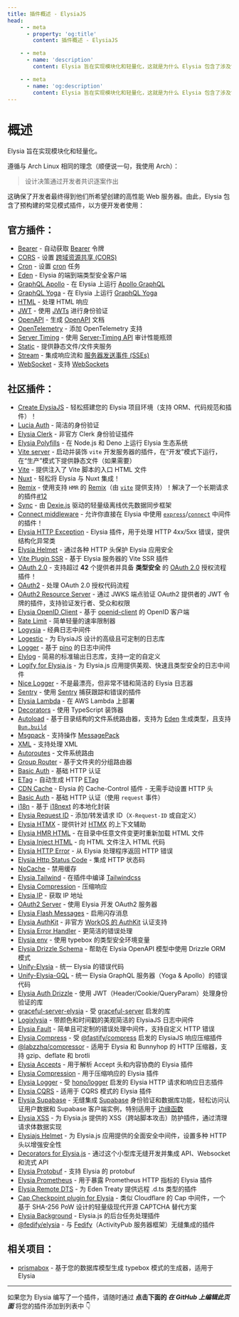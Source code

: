 ```yaml
---
title: 插件概述 - ElysiaJS
head:
    - - meta
      - property: 'og:title'
        content: 插件概述 - ElysiaJS

    - - meta
      - name: 'description'
        content: Elysia 旨在实现模块化和轻量化，这就是为什么 Elysia 包含了涉及常见模式的预构建插件，以方便开发者使用。Elysia 通过社区插件进一步增强，使其更加个性化。

    - - meta
      - name: 'og:description'
        content: Elysia 旨在实现模块化和轻量化，这就是为什么 Elysia 包含了涉及常见模式的预构建插件，以方便开发者使用。Elysia 通过社区插件进一步增强，使其更加个性化。
---
```


# 概述

Elysia 旨在实现模块化和轻量化。

遵循与 Arch Linux 相同的理念（顺便说一句，我使用 Arch）：

> 设计决策通过开发者共识逐案作出

这确保了开发者最终得到他们所希望创建的高性能 Web 服务器。由此，Elysia 包含了预构建的常见模式插件，以方便开发者使用：

## 官方插件：

-   [Bearer](/plugins/bearer) - 自动获取 [Bearer](https://swagger.io/docs/specification/authentication/bearer-authentication/) 令牌
-   [CORS](/plugins/cors) - 设置 [跨域资源共享 (CORS)](https://developer.mozilla.org/en-US/docs/Web/HTTP/CORS)
-   [Cron](/plugins/cron) - 设置 [cron](https://en.wikipedia.org/wiki/Cron) 任务
-   [Eden](/eden/overview) - Elysia 的端到端类型安全客户端
-   [GraphQL Apollo](/plugins/graphql-apollo) - 在 Elysia 上运行 [Apollo GraphQL](https://www.apollographql.com/)
-   [GraphQL Yoga](/plugins/graphql-yoga) - 在 Elysia 上运行 [GraphQL Yoga](https://github.com/dotansimha/graphql-yoga)
-   [HTML](/plugins/html) - 处理 HTML 响应
-   [JWT](/plugins/jwt) - 使用 [JWTs](https://jwt.io/) 进行身份验证
-   [OpenAPI](/plugins/openapi) - 生成 [OpenAPI](https://swagger.io/specification/) 文档
-   [OpenTelemetry](/plugins/opentelemetry) - 添加 OpenTelemetry 支持
-   [Server Timing](/plugins/server-timing) - 使用 [Server-Timing API](https://developer.mozilla.org/en-US/docs/Web/HTTP/Headers/Server-Timing) 审计性能瓶颈
-   [Static](/plugins/static) - 提供静态文件/文件夹服务
-   [Stream](/plugins/stream) - 集成响应流和 [服务器发送事件 (SSEs)](https://developer.mozilla.org/en-US/docs/Web/API/Server-sent_events)
-   [WebSocket](/patterns/websocket) - 支持 [WebSockets](https://developer.mozilla.org/en-US/docs/Web/API/WebSocket)

## 社区插件：

-   [Create ElysiaJS](https://github.com/kravetsone/create-elysiajs) - 轻松搭建您的 Elysia 项目环境（支持 ORM、代码规范和插件）！
-   [Lucia Auth](https://github.com/pilcrowOnPaper/lucia) - 简洁的身份验证
-   [Elysia Clerk](https://github.com/wobsoriano/elysia-clerk) - 非官方 Clerk 身份验证插件
-   [Elysia Polyfills](https://github.com/bogeychan/elysia-polyfills) - 在 Node.js 和 Deno 上运行 Elysia 生态系统
-   [Vite server](https://github.com/kravetsone/elysia-vite-server) - 启动并装饰 `vite` 开发服务器的插件，在“开发”模式下运行，在“生产”模式下提供静态文件（如果需要）
-   [Vite](https://github.com/timnghg/elysia-vite) - 提供注入了 Vite 脚本的入口 HTML 文件
-   [Nuxt](https://github.com/trylovetom/elysiajs-nuxt) - 轻松将 Elysia 与 Nuxt 集成！
-   [Remix](https://github.com/kravetsone/elysia-remix) - 使用支持 `HMR` 的 [Remix](https://remix.run/)（由 [`vite`](https://vitejs.dev/) 提供支持）！解决了一个长期请求的插件[#12](https://github.com/elysiajs/elysia/issues/12)
-   [Sync](https://github.com/johnny-woodtke/elysiajs-sync) - 由 [Dexie.js](https://dexie.org/) 驱动的轻量级离线优先数据同步框架
-   [Connect middleware](https://github.com/kravetsone/elysia-connect-middleware) - 允许你直接在 Elysia 中使用 [`express`](https://www.npmjs.com/package/express)/[`connect`](https://www.npmjs.com/package/connect) 中间件的插件！
-   [Elysia HTTP Exception](https://github.com/codev911/elysia-http-exception) - Elysia 插件，用于处理 HTTP 4xx/5xx 错误，提供结构化异常类
-   [Elysia Helmet](https://github.com/DevTobias/elysia-helmet) - 通过各种 HTTP 头保护 Elysia 应用安全
-   [Vite Plugin SSR](https://github.com/timnghg/elysia-vite-plugin-ssr) - 基于 Elysia 服务器的 Vite SSR 插件
-   [OAuth 2.0](https://github.com/kravetsone/elysia-oauth2) - 支持超过 **42** 个提供者并具备 **类型安全** 的 [OAuth 2.0](https://en.wikipedia.org/wiki/OAuth) 授权流程插件！
-   [OAuth2](https://github.com/bogeychan/elysia-oauth2) - 处理 OAuth 2.0 授权代码流程
-   [OAuth2 Resource Server](https://github.com/ap-1/elysia-oauth2-resource-server) - 通过 JWKS 端点验证 OAuth2 提供者的 JWT 令牌的插件，支持验证发行者、受众和权限
-   [Elysia OpenID Client](https://github.com/macropygia/elysia-openid-client) - 基于 [openid-client](https://github.com/panva/node-openid-client) 的 OpenID 客户端
-   [Rate Limit](https://github.com/rayriffy/elysia-rate-limit) - 简单轻量的速率限制器
-   [Logysia](https://github.com/tristanisham/logysia) - 经典日志中间件
-   [Logestic](https://github.com/cybercoder-naj/logestic) - 为 ElysiaJS 设计的高级且可定制的日志库
-   [Logger](https://github.com/bogeychan/elysia-logger) - 基于 [pino](https://github.com/pinojs/pino) 的日志中间件
-   [Elylog](https://github.com/eajr/elylog) - 简易的标准输出日志库，支持一定的自定义
-   [Logify for Elysia.js](https://github.com/0xrasla/logify) - 为 Elysia.js 应用提供美观、快速且类型安全的日志中间件
-   [Nice Logger](https://github.com/tanishqmanuja/nice-logger) - 不是最漂亮，但非常不错和简洁的 Elysia 日志器
-   [Sentry](https://github.com/johnny-woodtke/elysiajs-sentry) - 使用 [Sentry](https://docs.sentry.io/) 捕获跟踪和错误的插件
-   [Elysia Lambda](https://github.com/TotalTechGeek/elysia-lambda) - 在 AWS Lambda 上部署
-   [Decorators](https://github.com/gaurishhs/elysia-decorators) - 使用 TypeScript 装饰器
-   [Autoload](https://github.com/kravetsone/elysia-autoload) - 基于目录结构的文件系统路由器，支持为 [Eden](https://elysiajs.com/eden/overview.html) 生成类型，且支持 [`Bun.build`](https://github.com/kravetsone/elysia-autoload?tab=readme-ov-file#bun-build-usage)
-   [Msgpack](https://github.com/kravetsone/elysia-msgpack) - 支持操作 [MessagePack](https://msgpack.org)
-   [XML](https://github.com/kravetsone/elysia-xml) - 支持处理 XML
-   [Autoroutes](https://github.com/wobsoriano/elysia-autoroutes) - 文件系统路由
-   [Group Router](https://github.com/itsyoboieltr/elysia-group-router) - 基于文件夹的分组路由器
-   [Basic Auth](https://github.com/itsyoboieltr/elysia-basic-auth) - 基础 HTTP 认证
-   [ETag](https://github.com/bogeychan/elysia-etag) - 自动生成 HTTP [ETag](https://developer.mozilla.org/en-US/docs/Web/HTTP/Headers/ETag)
-   [CDN Cache](https://github.com/johnny-woodtke/elysiajs-cdn-cache) - Elysia 的 Cache-Control 插件 - 无需手动设置 HTTP 头
-   [Basic Auth](https://github.com/eelkevdbos/elysia-basic-auth) - 基础 HTTP 认证（使用 `request` 事件）
-   [i18n](https://github.com/eelkevdbos/elysia-i18next) - 基于 [i18next](https://www.i18next.com/) 的本地化封装
-   [Elysia Request ID](https://github.com/gtramontina/elysia-requestid) - 添加/转发请求 ID（`X-Request-ID` 或自定义）
-   [Elysia HTMX](https://github.com/gtramontina/elysia-htmx) - 提供针对 [HTMX](https://htmx.org/) 的上下文辅助
-   [Elysia HMR HTML](https://github.com/gtrabanco/elysia-hmr-html) - 在目录中任意文件变更时重新加载 HTML 文件
-   [Elysia Inject HTML](https://github.com/gtrabanco/elysia-inject-html) - 向 HTML 文件注入 HTML 代码
-   [Elysia HTTP Error](https://github.com/yfrans/elysia-http-error) - 从 Elysia 处理程序返回 HTTP 错误
-   [Elysia Http Status Code](https://github.com/sylvain12/elysia-http-status-code) - 集成 HTTP 状态码
-   [NoCache](https://github.com/gaurishhs/elysia-nocache) - 禁用缓存
-   [Elysia Tailwind](https://github.com/gtramontina/elysia-tailwind) - 在插件中编译 [Tailwindcss](https://tailwindcss.com/)
-   [Elysia Compression](https://github.com/gusb3ll/elysia-compression) - 压缩响应
-   [Elysia IP](https://github.com/gaurishhs/elysia-ip) - 获取 IP 地址
-   [OAuth2 Server](https://github.com/myazarc/elysia-oauth2-server) - 使用 Elysia 开发 OAuth2 服务器
-   [Elysia Flash Messages](https://github.com/gtramontina/elysia-flash-messages) - 启用闪存消息
-   [Elysia AuthKit](https://github.com/gtramontina/elysia-authkit) - 非官方 [WorkOS 的 AuthKit](https://www.authkit.com/) 认证支持
-   [Elysia Error Handler](https://github.com/gtramontina/elysia-error-handler) - 更简洁的错误处理
-   [Elysia env](https://github.com/yolk-oss/elysia-env) - 使用 typebox 的类型安全环境变量
-   [Elysia Drizzle Schema](https://github.com/Edsol/elysia-drizzle-schema) - 帮助在 Elysia OpenAPI 模型中使用 Drizzle ORM 模式
-   [Unify-Elysia](https://github.com/qlaffont/unify-elysia) - 统一 Elysia 的错误代码
-   [Unify-Elysia-GQL](https://github.com/qlaffont/unify-elysia-gql) - 统一 Elysia GraphQL 服务器（Yoga & Apollo）的错误代码
-   [Elysia Auth Drizzle](https://github.com/qlaffont/elysia-auth-drizzle) - 使用 JWT（Header/Cookie/QueryParam）处理身份验证的库
-   [graceful-server-elysia](https://github.com/qlaffont/graceful-server-elysia) - 受 [graceful-server](https://github.com/gquittet/graceful-server) 启发的库
-   [Logixlysia](https://github.com/PunGrumpy/logixlysia) - 带颜色和时间戳的美观简洁的 ElysiaJS 日志中间件
-   [Elysia Fault](https://github.com/vitorpldev/elysia-fault) - 简单且可定制的错误处理中间件，支持自定义 HTTP 错误
-   [Elysia Compress](https://github.com/vermaysha/elysia-compress) - 受 [@fastify/compress](https://github.com/fastify/fastify-compress) 启发的 ElysiaJS 响应压缩插件
-   [@labzzhq/compressor](https://github.com/labzzhq/compressor/) - 适用于 Elysia 和 Bunnyhop 的 HTTP 压缩器，支持 gzip、deflate 和 brotli
-   [Elysia Accepts](https://github.com/morigs/elysia-accepts) - 用于解析 Accept 头和内容协商的 Elysia 插件
-   [Elysia Compression](https://github.com/chneau/elysia-compression) - 用于压缩响应的 Elysia 插件
-   [Elysia Logger](https://github.com/chneau/elysia-logger) - 受 [hono/logger](https://hono.dev/docs/middleware/builtin/logger) 启发的 Elysia HTTP 请求和响应日志插件
-   [Elysia CQRS](https://github.com/jassix/elysia-cqrs) - 适用于 CQRS 模式的 Elysia 插件
-   [Elysia Supabase](https://github.com/mastermakrela/elysia-supabase) - 无缝集成 [Supabase](https://supabase.com/) 身份验证和数据库功能，轻松访问认证用户数据和 Supabase 客户端实例，特别适用于 [边缘函数](https://supabase.com/docs/guides/functions)
-   [Elysia XSS](https://www.npmjs.com/package/elysia-xss) - 为 Elysia.js 提供的 XSS（跨站脚本攻击）防护插件，通过清理请求体数据实现
-   [Elysiajs Helmet](https://www.npmjs.com/package/elysiajs-helmet) - 为 Elysia.js 应用提供的全面安全中间件，设置多种 HTTP 头以增强安全性
-   [Decorators for Elysia.js](https://github.com/Ateeb-Khan-97/better-elysia) - 通过这个小型库无缝开发并集成 API、Websocket 和流式 API
-   [Elysia Protobuf](https://github.com/ilyhalight/elysia-protobuf) - 支持 Elysia 的 protobuf
-   [Elysia Prometheus](https://github.com/m1handr/elysia-prometheus) - 用于暴露 Prometheus HTTP 指标的 Elysia 插件
-   [Elysia Remote DTS](https://github.com/rayriffy/elysia-remote-dts) - 为 Eden Treaty 提供远程 .d.ts 类型的插件
-   [Cap Checkpoint plugin for Elysia](https://capjs.js.org/guide/middleware/elysia.html) - 类似 Cloudflare 的 Cap 中间件，一个基于 SHA-256 PoW 设计的轻量级现代开源 CAPTCHA 替代方案
-   [Elysia Background](https://github.com/staciax/elysia-background) - Elysia.js 的后台任务处理插件
-   [@fedify/elysia](https://github.com/fedify-dev/fedify/tree/main/packages/elysia) - 与 [Fedify](https://fedify.dev/)（ActivityPub 服务器框架）无缝集成的插件

## 相关项目：

-   [prismabox](https://github.com/m1212e/prismabox) - 基于您的数据库模型生成 typebox 模式的生成器，适用于 Elysia

---

如果您为 Elysia 编写了一个插件，请随时通过 **点击下面的 <i>在 GitHub 上编辑此页面</i>** 将您的插件添加到列表中 👇